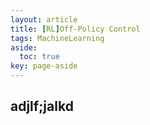 ```yaml
---
layout: article
title: [RL]Off-Policy Control
tags: MachineLearning
aside:
  toc: true
key: page-aside
---
```


## adjlf;jalkd
